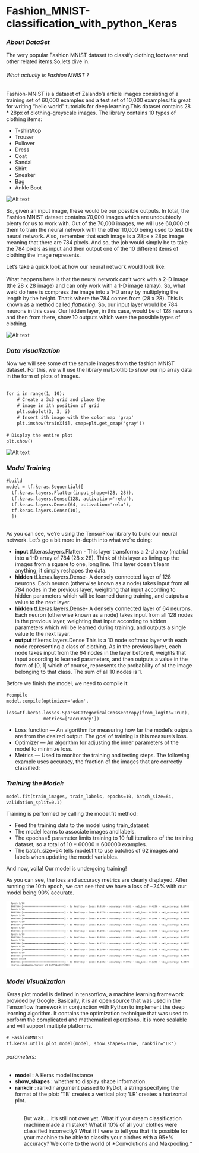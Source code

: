 # Fashion_MNIST-classification_with_python_Keras

### *About DataSet*
The very popular Fashion MNIST dataset to classify clothing,footwear and other related items.So,lets dive in.<br>
###### What actually is Fashion MNIST ? <br>
Fashion-MNIST is a dataset of Zalando’s article images consisting of a training set of 60,000 examples and a test set of 10,000 examples.It’s great for writing “hello world” tutorials for deep learning.This dataset contains 28 * 28px of clothing-greyscale images. The library contains 10 types of clothing items:

<ul>
<li>T-shirt/top</li>
<li>Trouser</li>
<li>Pullover</li>
<li>Dress</li>
<li>Coat</li>
<li>Sandal</li>
<li>Shirt</li>
<li>Sneaker</li>
<li>Bag</li>
<li>Ankle Boot</li>
</ul>

![Alt text](https://miro.medium.com/max/1100/1*ymrqRtMnRIy4IM4IexLr9g.webp "")

So, given an input image, these would be our possible outputs. In total, the Fashion MNIST dataset contains 70,000 images which are undoubtedly plenty for us to work with. Out of the 70,000 images, we will use 60,000 of them to train the neural network with the other 10,000 being used to test the neural network. Also, remember that each image is a 28px x 28px image meaning that there are 784 pixels. And so, the job would simply be to take the 784 pixels as input and then output one of the 10 different items of clothing the image represents.<br>

Let’s take a quick look at how our neural network would look like:<br>
<br>
What happens here is that the neural network can’t work with a 2-D image (the 28 x 28 image) and can only work with a 1-D image (array). So, what we’d do here is compress the image into a 1-D array by multiplying the length by the height. That’s where the 784 comes from (28 x 28). This is known as a method called *flattening*. So, our input layer would be 784 neurons in this case. Our hidden layer, in this case, would be of 128 neurons and then from there, show 10 outputs which were the possible types of clothing.

![Alt text](https://miro.medium.com/max/1400/1*S6t_smvyXvXnDAO7UkL4MA.webp "")
### *Data visualization*
Now we will see some of the sample images from the fashion MNIST dataset. For this, we will use the library matplotlib to show our np array data in the form of plots of images.

```

for i in range(1, 10):
    # Create a 3x3 grid and place the
    # image in ith position of grid
    plt.subplot(3, 3, i)
    # Insert ith image with the color map 'grap'
    plt.imshow(trainX[i], cmap=plt.get_cmap('gray'))
 
# Display the entire plot
plt.show()

```
![Alt text](https://media.geeksforgeeks.org/wp-content/uploads/20220408134114/sampleimage.png "")

### *Model Training*
```
#build
model = tf.keras.Sequential([
  tf.keras.layers.Flatten(input_shape=(28, 28)),                           
  tf.keras.layers.Dense(128, activation='relu'), 
  tf.keras.layers.Dense(64, activation='relu'),                              
  tf.keras.layers.Dense(10),                             
  ])
  
  ```
 As you can see, we’re using the TensorFlow library to build our neural network. Let’s go a bit more in-depth into what we’re doing:
  
<ul>
<li>
<b>input</b> tf.keras.layers.Flatten - This layer transforms a 2-d array (matrix) into a 1-D array of 784 (28 x 28). Think of this layer as lining up the images from a square to one, long line. This layer doesn't learn anything; it simply reshapes the data.
</li>
<li>
<b>hidden</b> tf.keras.layers.Dense- A densely connected layer of 128 neurons. Each neuron (otherwise known as a node) takes input from all 784 nodes in the previous layer, weighting that input according to hidden parameters which will be learned during training, and outputs a value to the next layer.
</li>
<li>
<b>hidden</b> tf.keras.layers.Dense- A densely connected layer of 64 neurons. Each neuron (otherwise known as a node) takes input from all 128 nodes in the previous layer, weighting that input according to hidden parameters which will be learned during training, and outputs a single value to the next layer.
</li>
<li>
<b>output</b> tf.keras.layers.Dense This is a 10 node softmax layer with each node representing a class of clothing. As in the previous layer, each node takes input from the 64 nodes in the layer before it, weights that input according to learned parameters, and then outputs a value in the form of [0, 1] which of course, represents the probability of of the image belonging to that class. The sum of all 10 nodes is 1.
</li>
</ul>
 
Before we finish the model, we need to compile it:<br>
```
#compile
model.compile(optimizer='adam',
              loss=tf.keras.losses.SparseCategoricalCrossentropy(from_logits=True),
              metrics=['accuracy'])
```

<ul>
<li>Loss function — An algorithm for measuring how far the model’s outputs are from the desired output. The goal of training is this measure’s loss.</li>
<li>Optimizer — An algorithm for adjusting the inner parameters of the model to minimize loss.</li>
<li>Metrics — Used to monitor the training and testing steps. The following example uses accuracy, the fraction of the images that are correctly classified:</li>
</ul>

### *Training the Model:*
```
model.fit(train_images, train_labels, epochs=10, batch_size=64, validation_split=0.1)

```
Training is performed by calling the model.fit method:<br>
<ul>
<li>Feed the training data to the model using train_dataset</li>
<li>The model learns to associate images and labels.</li>
<li>The epochs=5 parameter limits training to 10 full iterations of the training dataset, so a total of 10 * 60000 = 600000 examples.</li>
<li>The batch_size=64 tells model.fit to use batches of 62 images and labels when updating the model variables.</li>
</ul>
And now, voila! Our model is undergoing training! <br>

As you can see, the loss and accuracy metrics are clearly displayed. After running the 10th epoch, we can see that we have a loss of ~24% with our model being 90% accurate.

![alt text](https://github.com/Charishma-Bailapudi/Fashion_MNIST-classification_with_python_Keras/blob/main/Epochs.png?raw=true)

### *Model Visualization*
Keras plot model is defined in tensorflow, a machine learning framework provided by Google. Basically, it is an open source that was used in the Tensorflow framework in conjunction with Python to implement the deep learning algorithm. It contains the optimization technique that was used to perform the complicated and mathematical operations. It is more scalable and will support multiple platforms.<br>

```
# FashionMNIST
tf.keras.utils.plot_model(model, show_shapes=True, rankdir="LR")

```
###### parameters:
<ul>
<li><b>model</b>	     :    A Keras model instance</li>
<li><b>show_shapes</b>	 :    whether to display shape information.</li>
<li><b>rankdir</b>	     : rankdir argument passed to PyDot, a string specifying the format of the plot: 'TB' creates a vertical plot; 'LR' creates a horizontal plot.</li>
<ul>

<br>
But wait…. it’s still not over yet. What if your dream classification machine made a mistake? What if 10% of all your clothes were classified incorrectly? What if I were to tell you that it’s possible for your machine to be able to classify your clothes with a 95+% accuracy? Welcome to the world of *Convolutions and Maxpooling.*
